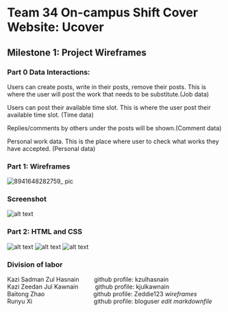 # Team 34 On-campus Shift Cover Website: Ucover
## Milestone 1: Project Wireframes

### Part 0 Data Interactions:  
Users can create posts, write in their posts, remove their posts. This is where the user will post the work that needs to be substitute.(Job data)

Users can post their available time slot. This is where the user post their available time slot. (Time data)

Replies/comments by others under the posts will be shown.(Comment data)

Personal work data. This is the place where user to check what works they have accepted. (Personal data) 
### Part 1: Wireframes
![8941648282759_ pic](https://user-images.githubusercontent.com/73065102/160249515-b06342b3-8929-4d74-905d-d1ba57b0afdd.jpg)

### Screenshot
![alt text](https://github.com/kzulhasnain/cs326-final-group34/blob/main/Screenshot%20(18).png)



### Part 2: HTML and CSS

![alt text](https://github.com/kzulhasnain/cs326-final-group34/blob/main/Screenshot%20(22).png)
![alt text](https://github.com/kzulhasnain/cs326-final-group34/blob/main/Screenshot%20(23).png)
![alt text](https://github.com/kzulhasnain/cs326-final-group34/blob/main/Screenshot%20(24).png)

### Division of labor

Kazi Sadman Zul Hasnain&ensp;&ensp;&ensp;&ensp;&ensp;github profile: kzulhasnain  
Kazi Zeedan Jul Kawnain&ensp;&ensp;&ensp;&ensp;&ensp;&nbsp;github profile: kjulkawnain  
Baitong Zhao  &emsp;&emsp;&emsp;&emsp;&emsp;&emsp;&ensp;&ensp;&nbsp;&nbsp;	 github profile: Zeddie123 *wireframes*  
Runyu Xi&ensp;&ensp;&ensp;&ensp;&ensp;&ensp;&ensp;&ensp;&ensp;&ensp;&ensp;&ensp;&ensp;&ensp;&ensp;&ensp;&ensp;&ensp;&ensp;&ensp;&nbsp;github profile: bloguser *edit markdownfile*
